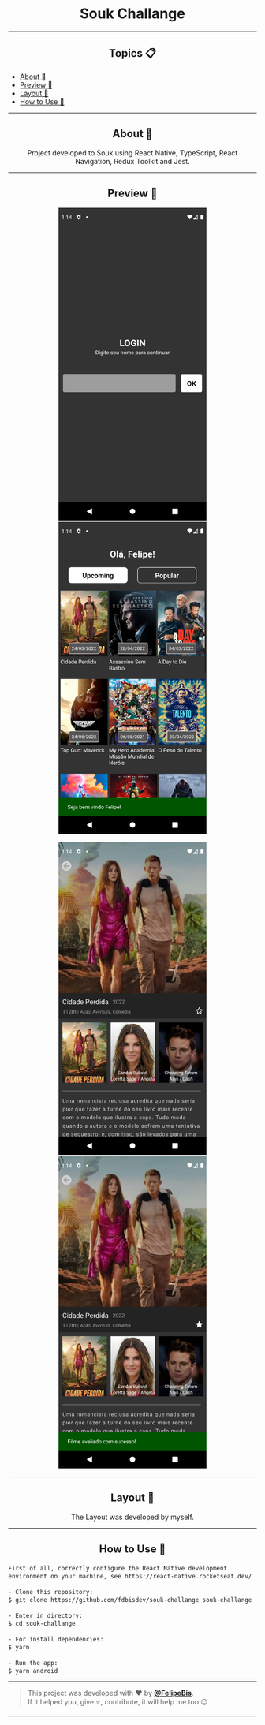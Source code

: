 <h1 align="center">Souk Challange</h1>

---

<h2 align="center">Topics 📋</h2>

<p>
   
   - [About 📖](#about-)
   - [Preview 📱](#preview-)
   - [Layout 🎨](#layout-)
   - [How to Use 🤔](#how-to-use-)

</p>

---

<h2 align="center">About 📖</h2>
      
<p align="center">
  Project developed to Souk using React Native, TypeScript, React Navigation, Redux Toolkit and Jest. 
</p>

---

<h2 align="center">Preview 📱</h2>
<p align="center">
      <img src="https://raw.githubusercontent.com/fdbisdev/souk-challange/main/src/assets/Screenshot_1655136846.png" width="300" alt="LoginPage"/>
      <img src="https://raw.githubusercontent.com/fdbisdev/souk-challange/main/src/assets/Screenshot_1655136861.png" width="300" alt="HomePage"/>
</p>
<p align="center">
      <img src="https://raw.githubusercontent.com/fdbisdev/souk-challange/main/src/assets/Screenshot_1655136886.png" width="300" alt="MovieDetails"/>
      <img src="https://raw.githubusercontent.com/fdbisdev/souk-challange/main/src/assets/Screenshot_1655136896.png" width="300" alt="MovieDetailsRated"/>
</p>

---

<h2 align="center">Layout 🎨</h2>

   <p align="center">
      The Layout was developed by myself.
   </p>

---

<h2 align="center">How to Use 🤔</h2>

   ```
   First of all, correctly configure the React Native development environment on your machine, see https://react-native.rocketseat.dev/
   
   - Clone this repository:
   $ git clone https://github.com/fdbisdev/souk-challange souk-challange

   - Enter in directory:
   $ cd souk-challange

   - For install dependencies:
   $ yarn

   - Run the app: 
   $ yarn android
   ```

---

   >This project was developed with ❤️ by **[@FelipeBis](https://www.linkedin.com/in/felipe-bis/)**.<br>
   If it helped you, give ⭐, contribute, it will help me too 😉

---
